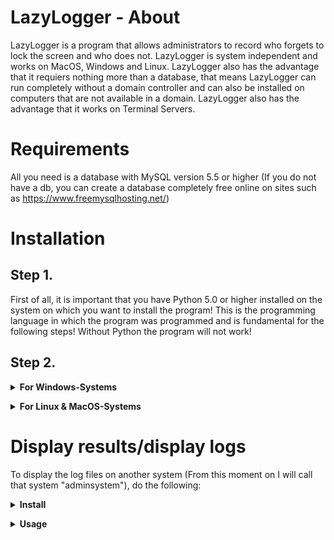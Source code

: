 # LazyLogger - About
LazyLogger is a program that allows administrators to record who forgets to lock the screen and who does not. LazyLogger is system independent and works on MacOS, Windows and Linux. LazyLogger also has the advantage that it requiers nothing more than a database, that means LazyLogger can run completely without a domain controller and can also be installed on computers that are not available in a domain. LazyLogger also has the advantage that it works on Terminal Servers.

# Requirements
All you need is a database with MySQL version 5.5 or higher
(If you do not have a db, you can create a database completely free online on sites such as https://www.freemysqlhosting.net/)

# Installation

## Step 1.
First of all, it is important that you have Python 5.0 or higher installed on the system on which you want to install the program! This is the programming language in which the program was programmed and is fundamental for the following steps! Without Python the program will not work!

## Step 2.
<b><details><summary>For Windows-Systems</summary></b>

1. Once you have installed Python, download the project folder. After you have done this, I recommend moving it to "C:\Program Files\Python 3.8.3\" (this is optional but recommended so the program works properly)
  
2. Then execute the installation file (LazyLogger/installFiles/install_win.bat) This will install/update and prepare the required libaries.

3. Start the configurator (configurator.py) There, select the 1. Option. In this configurator you MUST now configure the database and make general settings.<br>
└> 3.1 Start the databasepreparer.py to prepare your database for the LazyLogger (It creates 2 tables which are needed)

4. Start the LazyLogger (LazyLogger.pyw)

5. And now finally put the LazyLogger.py and the logging.bat file into the autostart so that the LazyLogger is always running again after a System restart. Do not forget this step! (You can also start both scripts one after the other with only one script, this is up to you but I did this separately so that if you do this on a terminal server you only have to start logging.bat once you restart the terminal server)

<details><summary>5. For Windows-Terminal-Servers:</summary> 
If you want to set up LazyLogger on a terminal server do it like this:<br>
1. Put the logging.bat file in the terminal server autostart (so that when you restart the terminal server the LazyLogger will always work)<br>
2. Create a CPO under Policies/Windows Settings/Skripts which automatically starts the LazyLogger.py after a logon
</details>
</details>

<b><details><summary>For Linux & MacOS-Systems</summary></b>

1. Once you have installed Python, download the project folder. After you have done this, I recommend moving it to "/usr/bin/python/" (this is optional but recommended so the program works properly)
  
2. Then execute the installation file (LazyLogger/installFiles/install_linux.sh) This will install/update and prepare the required libaries.

3. Start the configurator (configurator.py) There, select the 1. Option. In this configurator you MUST now configure the database and make general settings.<br>
└> 3.1 Start the databasepreparer.py to prepare your database for the LazyLogger (It creates 2 tables which are needed)

4. Start the LazyLogger (LazyLogger.pyw)

5. And now finally create a crontab which will automatically start the LazyLogger. py and the logging. Sh script so that the LazyLogger is always running again after a System restart. Do not forget this step! (You can also start both scripts one after the other with only one script, this is up to you, but I did this separately so that if you do this on a terminal server you only have to start logging.bat once you restart the terminal server)

</details>

# Display results/display logs

To display the log files on another system (From this moment on I will call that system "adminsystem"), do the following:

<b><details><summary>Install</summary></b>
1. Install Python 5.5 or higher on the adminsystem as well
2. Start the "install/adminsys_install.bat" Skript on the adminsystem
3. Start the configurator (configurator.py) There, select the 2. Option. In this configurator you MUST now configure the database.
</details>

<b><details><summary>Usage</summary></b>
1. Start the "adminsessionstart.bat" file to start the virtual environment
2. Start the mySQL_Evaluation.py Skript
</details>

